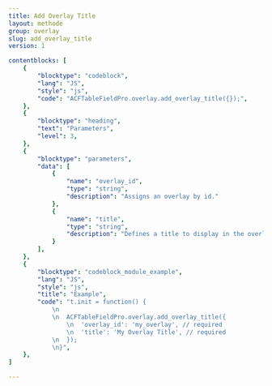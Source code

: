 ```yaml
---
title: Add Overlay Title
layout: methode
group: overlay
slug: add_overlay_title
version: 1

contentblocks: [
	{
		"blocktype": "codeblock",
		"lang": "JS",
		"style": "js",
		"code": "ACFTableFieldPro.overlay.add_overlay_title({});",
	},
	{
		"blocktype": "heading",
		"text": "Parameters",
		"level": 3,
	},
	{
		"blocktype": "parameters",
		"data": [
			{
				"name": "overlay_id",
				"type": "string",
				"description": "Assigns an overlay by id."
			},
			{
				"name": "title",
				"type": "string",
				"description": "Defines a title to display in the overlay."
			}
		],
	},
	{
		"blocktype": "codeblock_module_example",
		"lang": "JS",
		"style": "js",
		"title": "Example",
		"code": "t.init = function() {
			\n
			\n	ACFTableFieldPro.overlay.add_overlay_title({
				\n	'overlay_id': 'my_overlay', // required
				\n	'title': 'My Overlay Title', // required
			\n	});
			\n}",
	},
]

---
```

